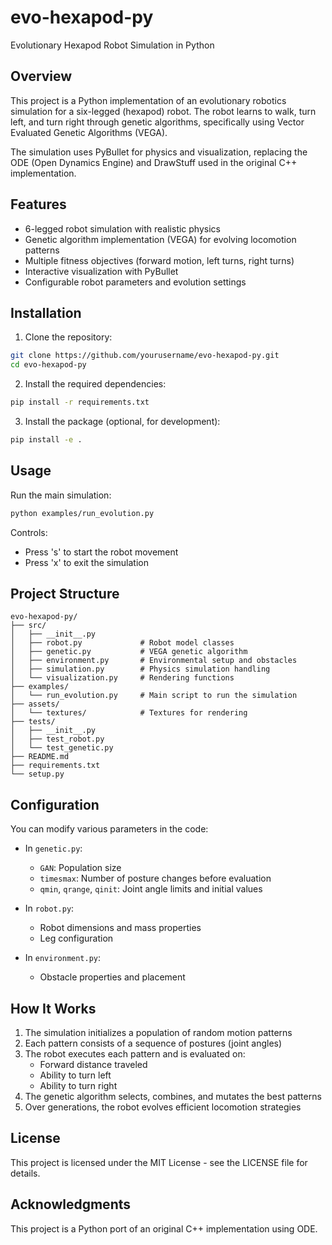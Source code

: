 # evo-hexapod-py

Evolutionary Hexapod Robot Simulation in Python

## Overview

This project is a Python implementation of an evolutionary robotics simulation for a six-legged (hexapod) robot. The robot learns to walk, turn left, and turn right through genetic algorithms, specifically using Vector Evaluated Genetic Algorithms (VEGA).

The simulation uses PyBullet for physics and visualization, replacing the ODE (Open Dynamics Engine) and DrawStuff used in the original C++ implementation.

## Features

- 6-legged robot simulation with realistic physics
- Genetic algorithm implementation (VEGA) for evolving locomotion patterns
- Multiple fitness objectives (forward motion, left turns, right turns)
- Interactive visualization with PyBullet
- Configurable robot parameters and evolution settings

## Installation

1. Clone the repository:
```bash
git clone https://github.com/yourusername/evo-hexapod-py.git
cd evo-hexapod-py
```

2. Install the required dependencies:
```bash
pip install -r requirements.txt
```

3. Install the package (optional, for development):
```bash
pip install -e .
```

## Usage

Run the main simulation:

```bash
python examples/run_evolution.py
```

Controls:
- Press 's' to start the robot movement
- Press 'x' to exit the simulation

## Project Structure

```
evo-hexapod-py/
├── src/
│   ├── __init__.py
│   ├── robot.py             # Robot model classes
│   ├── genetic.py           # VEGA genetic algorithm
│   ├── environment.py       # Environmental setup and obstacles
│   ├── simulation.py        # Physics simulation handling
│   └── visualization.py     # Rendering functions
├── examples/
│   └── run_evolution.py     # Main script to run the simulation
├── assets/
│   └── textures/            # Textures for rendering
├── tests/
│   ├── __init__.py
│   ├── test_robot.py
│   └── test_genetic.py
├── README.md
├── requirements.txt
└── setup.py
```

## Configuration

You can modify various parameters in the code:

- In `genetic.py`:
  - `GAN`: Population size
  - `timesmax`: Number of posture changes before evaluation
  - `qmin`, `qrange`, `qinit`: Joint angle limits and initial values

- In `robot.py`:
  - Robot dimensions and mass properties
  - Leg configuration

- In `environment.py`:
  - Obstacle properties and placement

## How It Works

1. The simulation initializes a population of random motion patterns
2. Each pattern consists of a sequence of postures (joint angles)
3. The robot executes each pattern and is evaluated on:
   - Forward distance traveled
   - Ability to turn left
   - Ability to turn right
4. The genetic algorithm selects, combines, and mutates the best patterns
5. Over generations, the robot evolves efficient locomotion strategies

## License

This project is licensed under the MIT License - see the LICENSE file for details.

## Acknowledgments

This project is a Python port of an original C++ implementation using ODE.
